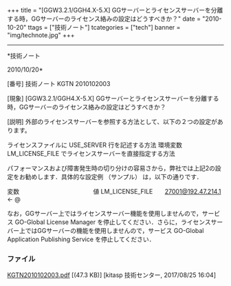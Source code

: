 ﻿+++
title = "[GGW3.2.1/GGH4.X-5.X] GGサーバーとライセンスサーバーを分離する時，GGサーバーのライセンス絡みの設定はどうすべきか？"
date = "2010-10-20"
ttags = ["技術ノート"]
tcategories = ["tech"]
banner = "img/technote.jpg"
+++

-----------------------------------------------------------------------------------------------------------------------------

*技術ノート

2010/10/20*


[番号]
技術ノート KGTN 2010102003

[現象]
[GGW3.2.1/GGH4.X-5.X]
GGサーバーとライセンスサーバーを分離する時，GGサーバーのライセンス絡みの設定はどうすべきか？

[説明]
外部のライセンスサーバーを参照する方法として、以下の２つの設定があります。

ライセンスファイルに USE_SERVER 行を記述する方法
環境変数 LM_LICENSE_FILE でライセンスサーバーを直接指定する方法

パフォーマンスおよび障害発生時の切り分けの容易さから，弊社では上記2の設定をお勧めします．具体的な設定例
（サンプル） は，以下の通りです．

変数　　　　　　　　　　　　 値
LM_LICENSE_FILE　　<27001@192.47.214.1> ← @

なお，GGサーバー上ではライセンスサーバー機能を使用しませんので，サービス
GO-Global License Manager
を停止してください．さらに，ライセンスサーバー上ではGGサーバーの機能を使用しませんので，サービス
GO-Global Application Publishing Service を停止してください．


### ファイル

 
 


[KGTN2010102003.pdf](http://techreport.kitasp.net/attachments/download/3761/KGTN2010102003.pdf)
 [(47.3 KB)] [kitasp 技術センター, 2017/08/25
16:04]


 


 

